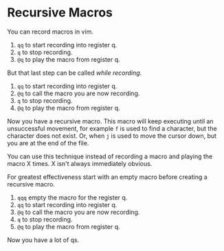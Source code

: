 # Recursive Macros

You can record macros in vim.

1. `qq` to start recording into register q.
2. `q` to stop recording.
3. `@q` to play the macro from register q.

But that last step can be called _while recording_.

1. `qq` to start recording into register q.
2. `@q` to call the macro you are now recording.
3. `q` to stop recording.
4. `@q` to play the macro from register q.

Now you have a recursive macro. This macro will keep executing until an
unsuccessful movement, for example `f` is used to find a character, but the
character does not exist. Or, when `j` is used to move the cursor down, but you
are at the end of the file.

You can use this technique instead of recording a macro and playing the macro X
times. X isn't always immediately obvious.

For greatest effectiveness start with an empty macro before creating a recursive macro.

1. `qqq` empty the macro for the register q.
2. `qq` to start recording into register q.
3. `@q` to call the macro you are now recording.
4. `q` to stop recording.
5. `@q` to play the macro from register q.

Now you have a lot of qs.
